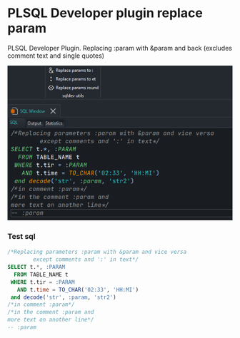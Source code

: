 # PLSQL Developer plugin replace param

PLSQL Developer Plugin. Replacing :param with &param and back (excludes comment text and single quotes)

![T](https://github.com/derevyov/plsqlDeveloperPluginUtil/blob/main/img/image2.png)


### Test sql

```sql
/*Replacing parameters :param with &param and vice versa
        except comments and ':' in text*/
SELECT t.*, :PARAM
  FROM TABLE_NAME t
 WHERE t.tir = :PARAM
   AND t.time = TO_CHAR('02:33', 'HH:MI')
 and decode('str', :param, 'str2')
/*in comment :param*/
/*in the comment :param and
more text on another line*/
-- :param
```
